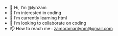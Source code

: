 - 👋 Hi, I’m @lynzam
- 👀 I’m interested in coding
- 🌱 I’m currently learning html
- 💞️ I’m looking to collaborate on coding
- 📫 How to reach me : zamoramarilynm@gmail.com

<!---
lynzam/lynzam is a ✨ special ✨ repository because its `README.md` (this file) appears on your GitHub profile.
You can click the Preview link to take a look at your changes.
--->
